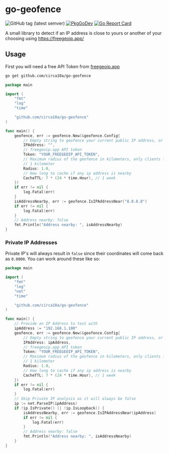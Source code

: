 # go-geofence

![GitHub tag (latest semver)](https://img.shields.io/github/v/tag/circa10a/go-geofence?style=plastic)
[![PkgGoDev](https://pkg.go.dev/badge/github.com/circa10a/go-geofence)](https://pkg.go.dev/github.com/circa10a/go-geofence?tab=overview)
[![Go Report Card](https://goreportcard.com/badge/github.com/circa10a/go-geofence)](https://goreportcard.com/report/github.com/circa10a/go-geofence)

A small library to detect if an IP address is close to yours or another of your choosing using https://freegeoip.app/

## Usage

First you will need a free API Token from [freegeoip.app](https://freegeoip.app/)

```bash
go get github.com/circa10a/go-geofence
```

```go
package main

import (
	"fmt"
	"log"
	"time"

	"github.com/circa10a/go-geofence"
)

func main() {
	geofence, err := geofence.New(&geofence.Config{
		// Empty string to geofence your current public IP address, or you can monitor a remote address by supplying it as the first parameter
		IPAddress: "",
		// freegeoip.app API token
		Token: "YOUR_FREEGEOIP_API_TOKEN",
		// Maximum radius of the geofence in kilometers, only clients less than or equal to this distance will return true with isAddressNearby
		// 1 kilometer
		Radius: 1.0,
		// How long to cache if any ip address is nearby
		CacheTTL: 7 * (24 * time.Hour), // 1 week
	})
	if err != nil {
		log.Fatal(err)
	}
	isAddressNearby, err := geofence.IsIPAddressNear("8.8.8.8")
	if err != nil {
		log.Fatal(err)
	}
	// Address nearby: false
	fmt.Println("Address nearby: ", isAddressNearby)
}
```

### Private IP Addresses

Private IP's will always result in `false` since their coordinates will come back as `0.0000`. You can work around these like so:

```go
package main

import (
	"fmt"
	"log"
	"net"
	"time"

	"github.com/circa10a/go-geofence"
)

func main() {
	// Provide an IP Address to test with
	ipAddress := "192.168.1.100"
	geofence, err := geofence.New(&geofence.Config{
		// Empty string to geofence your current public IP address, or you can monitor a remote address by supplying it as the first parameter
		IPAddress: ipAddress,
		// freegeoip.app API token
		Token: "YOUR_FREEGEOIP_API_TOKEN",
		// Maximum radius of the geofence in kilometers, only clients less than or equal to this distance will return true with isAddressNearby
		// 1 kilometer
		Radius: 1.0,
		// How long to cache if any ip address is nearby
		CacheTTL: 7 * (24 * time.Hour), // 1 week
	})
	if err != nil {
		log.Fatal(err)
	}
	// Skip Private IP analysis as it will always be false
	ip := net.ParseIP(ipAddress)
	if !ip.IsPrivate() || !ip.IsLoopback() {
		isAddressNearby, err := geofence.IsIPAddressNear(ipAddress)
		if err != nil {
			log.Fatal(err)
		}
		// Address nearby: false
		fmt.Println("Address nearby: ", isAddressNearby)
	}
}
```
